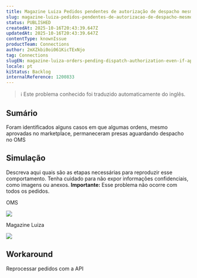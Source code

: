 ```yaml
---
title: Magazine Luiza Pedidos pendentes de autorização de despacho mesmo que aprovados pelo Marketplace
slug: magazine-luiza-pedidos-pendentes-de-autorizacao-de-despacho-mesmo-que-aprovados-pelo-marketplace
status: PUBLISHED
createdAt: 2025-10-16T20:43:39.647Z
updatedAt: 2025-10-16T20:43:39.647Z
contentType: knownIssue
productTeam: Connections
author: 2mXZkbi0oi061KicTExNjo
tag: Connections
slugEN: magazine-luiza-orders-pending-dispatch-authorization-even-if-approved-by-marketplace
locale: pt
kiStatus: Backlog
internalReference: 1200833
---
```


>ℹ️ Este problema conhecido foi traduzido automaticamente do inglês.

## Sumário


Foram identificados alguns casos em que algumas ordens, mesmo aprovadas no marketplace, permaneceram presas aguardando despacho no OMS
## Simulação


Descreva aqui quais são as etapas necessárias para reproduzir esse comportamento. Tenha cuidado para não expor informações confidenciais, como imagens ou anexos.
**Importante:** Esse problema não ocorre com todos os pedidos.

OMS

 ![](https://vtexhelp.zendesk.com/attachments/token/Og610DmFNOXxq62mJ8Mi7KH0x/?name=image.png)


Magazine Luiza

 ![](https://vtexhelp.zendesk.com/attachments/token/dO1rwzcpoXTv5KSHqRk0ddHVv/?name=image.png)

## Workaround


Reprocessar pedidos com a API


